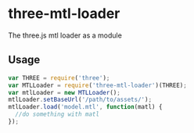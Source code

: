 # three-mtl-loader


The three.js mtl loader as a module

## Usage

```javascript
var THREE = require('three');
var MTLLoader = require('three-mtl-loader')(THREE);
var mtlLoader = new MTLLoader();
mtlLoader.setBaseUrl('/path/to/assets/');
mtlLoader.load('model.mtl', function(matl) {
  //do something with matl
});
```
